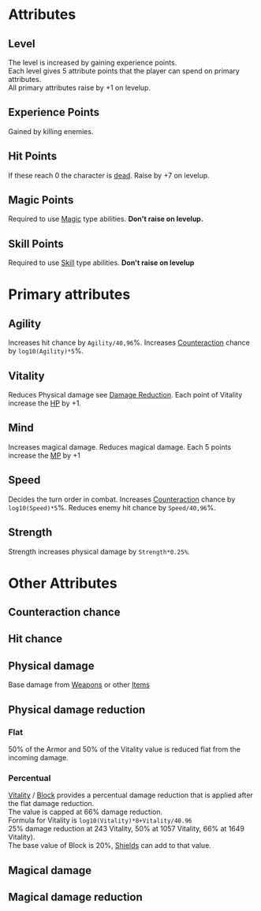 # Attributes

## Level

The level is increased by gaining experience points.  
Each level gives 5 attribute points that the player can spend on primary attributes.  
All primary attributes raise by +1 on levelup.

## Experience Points

Gained by killing enemies.

## Hit Points

If these reach 0 the character is [dead](battle_system.md#death).
Raise by +7 on levelup.

## Magic Points

Required to use [Magic](magic.md) type abilities.
**Don't raise on levelup.**

## Skill Points

Required to use [Skill](skills.md) type abilities.
**Don't raise on levelup**

# Primary attributes

## Agility

Increases hit chance by `Agility/40,96`%.
Increases [Counteraction](battle_system.md#counteraction) chance by `log10(Agility)*5`%.

## Vitality

Reduces Physical damage see [Damage Reduction](#physical-damage-reduction).
Each point of Vitality increase the [HP](#hit-points) by +1.

## Mind

Increases magical damage.
Reduces magical damage.
Each 5 points increase the [MP](#magic-points) by +1

## Speed

Decides the turn order in combat.
Increases [Counteraction](battle_system.md#counteraction) chance by `log10(Speed)*5`%.
Reduces enemy hit chance by `Speed/40,96`%.

## Strength

Strength increases physical damage by `Strength*0.25%`.


# Other Attributes


## Counteraction chance
## Hit chance
## Physical damage
Base damage from [Weapons](items.md#weapons) or other [Items](items.md)

## Physical damage reduction

### Flat
50% of the Armor and 50% of the Vitality value is reduced flat from the incoming damage.  

### Percentual
[Vitality](#vitality) / [Block](battle_system.md#abilities) provides a percentual damage reduction that is applied after the flat damage reduction.  
The value is capped at 66% damage reduction.  
Formula for Vitality is `log10(Vitality)*8+Vitality/40.96`  
25% damage reduction at 243 Vitality, 50% at 1057 Vitality, 66% at 1649 Vitality).  
The base value of Block is 20%, [Shields](items.md#shields) can add to that value.  

## Magical damage
## Magical damage reduction
